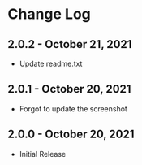 # Change Log

## 2.0.2 - October 21, 2021
- Update readme.txt

## 2.0.1 - October 20, 2021
- Forgot to update the screenshot

## 2.0.0 - October 20, 2021
- Initial Release